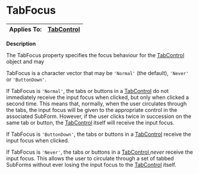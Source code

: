 




<h1 class="heading"><span class="name">TabFocus</span></h1>

| Applies To: | [TabControl](./tabcontrol.md) |
| --- | ---  |


**Description**


The TabFocus property specifies the focus behaviour for the [TabControl](./tabcontrol.md) object and may


TabFocus is a character vector that may be `'Normal'` (the default), `'Never'` or `'ButtonDown'`.


If TabFocus is `'Normal'`, the tabs or buttons in a [TabControl](./tabcontrol.md) do not immediately receive the input focus when clicked, but only when clicked a second time. This means that, normally, when the user circulates through the tabs, the input focus will be given to the appropriate control in the associated SubForm. However, if the user clicks twice in succession on the same tab or button, the [TabControl](./tabcontrol.md) itself will receive the input focus.


If TabFocus is `'ButtonDown'`, the tabs or buttons in a [TabControl](./tabcontrol.md) receive the input focus when clicked.


If TabFocus is `'Never'`, the tabs or buttons in a [TabControl ](./tabcontrol.md)*never* receive the input focus. This allows the user to circulate through a set of tabbed SubForms without ever losing the input focus to the [TabControl](./tabcontrol.md) itself.



